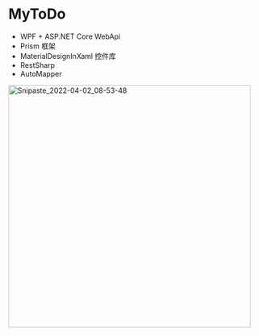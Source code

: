 # MyToDo
- WPF + ASP.NET Core WebApi
- Prism 框架
- MaterialDesignInXaml 控件库
- RestSharp
- AutoMapper
<img width="480" alt="Snipaste_2022-04-02_08-53-48" src="https://user-images.githubusercontent.com/72637445/161357764-2d443f31-60dd-433b-9cad-7c3feba8d5a6.png">
